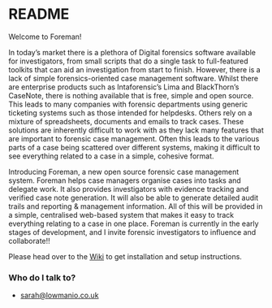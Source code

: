 # README #

Welcome to Foreman!

In today’s market there is a plethora of Digital forensics software available for investigators, from small scripts that do a single task to full-featured toolkits that can aid an investigation from start to finish. However, there is a lack of simple forensics-oriented case management software. Whilst there are enterprise products such as Intaforensic’s Lima and BlackThorn’s CaseNote, there is nothing available that is free, simple and open source. This leads to many companies with forensic departments using generic ticketing systems such as those intended for helpdesks. Others rely on a mixture of spreadsheets, documents and emails to track cases. These solutions are inherently difficult to work with as they lack many features that are important to forensic case management. Often this leads to the various parts of a case being scattered over different systems, making it difficult to see everything related to a case in a simple, cohesive format.

Introducing Foreman, a new open source forensic case management system. Foreman helps case managers organise cases into tasks and delegate work. It also provides investigators with evidence tracking and verified case note generation. It will also be able to generate detailed audit trails and reporting & management information. All of this will be provided in a simple, centralised web-based system that makes it easy to track everything relating to a case in one place. Foreman is currently in the early stages of development, and I invite forensic investigators to influence and  collaborate!!

Please head over to the [Wiki](https://bitbucket.org/lowmanio/foreman/wiki) to get installation and setup instructions.

### Who do I talk to? ###

* sarah@lowmanio.co.uk
